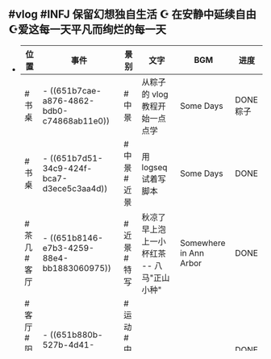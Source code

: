 ## #vlog #INFJ 保留幻想独自生活 ☪︎ 在安静中延续自由 ☪︎爱这每一天平凡而绚烂的每一天
- |位置|事件|景别|文字|BGM|进度|
  |--|--|--|--|--|--|
  |#书桌|- ((651b7cae-a876-4862-bdb0-c74868ab11e0))|#中景|从粽子的 vlog 教程开始一点点学|Some Days|DONE粽子|
  |#书桌|- ((651b7d51-34c9-424f-bca7-d3ece5c3aa4d))|#中景 #近景|用 logseq 试着写脚本|Some Days|DONE|
  |#茶几 #客厅|- ((651b8146-e7b3-4259-88e4-bb1883060975))|#近景 #特写|秋凉了 早上泡上一小杯红茶 -- 八马"正山小种"|Somewhere in Ann Arbor |DONE|
  |#客厅 #阳台 #书桌|- ((651b880b-527b-4d41-a532-bd3ee0560b77))|#运动 #中景 #近景|||DONE|
  |#书桌|- ((651b8106-e1c9-4700-8b39-aa3f9ac401ed))|#近景|||DONE|
  |#阳台 #小沙发| - ((651c2e02-ed2a-4294-9556-81df0c6080de))| #中景 #近景|||DONE|
- 学习粽子的vlog教程
  id:: 651b7cae-a876-4862-bdb0-c74868ab11e0
  logseq.order-list-type:: number
	- 切换窗口
	  logseq.order-list-type:: number
	- 点击视频
	  logseq.order-list-type:: number
	- 观看
	  logseq.order-list-type:: number
- 撰写vlog脚本
  logseq.order-list-type:: number
  id:: 651b7d51-34c9-424f-bca7-d3ece5c3aa4d
	- 过渡视频
	  logseq.order-list-type:: number
	- 切换窗口
	  logseq.order-list-type:: number
	- 拉近镜头
	  logseq.order-list-type:: number
	- 拍摄键盘打字过程
	  logseq.order-list-type:: number
	- 纵览全文
	  logseq.order-list-type:: number
- 沏茶
  logseq.order-list-type:: number
  id:: 651b8146-e7b3-4259-88e4-bb1883060975
	- 走入房间
	  logseq.order-list-type:: number
	- 取茶叶
	  logseq.order-list-type:: number
	- 放茶叶
	  logseq.order-list-type:: number
	- 悬空倒水
	  logseq.order-list-type:: number
	- 延时摄影
	  logseq.order-list-type:: number
	- 转视角特写
	  logseq.order-list-type:: number
- 进入书桌
  logseq.order-list-type:: number
  id:: 651b880b-527b-4d41-a532-bd3ee0560b77
	- 从茶水起身
	  logseq.order-list-type:: number
	- 中景阳台
	  logseq.order-list-type:: number
	- 收起晾衣架
	  logseq.order-list-type:: number
	- 环绕拍摄
	  logseq.order-list-type:: number
	- 拉近到书桌
	  logseq.order-list-type:: number
	- 凑近电脑
	  logseq.order-list-type:: number
- 学习
  logseq.order-list-type:: number
  id:: 651b8106-e1c9-4700-8b39-aa3f9ac401ed
	- 认真做作业,  延时摄影, 帮助自律
	  logseq.order-list-type:: number
	- 做完学习任务再录其他的
	  logseq.order-list-type:: number
- 阅读
  logseq.order-list-type:: number
  id:: 651c2e02-ed2a-4294-9556-81df0c6080de
	- 中景
	  logseq.order-list-type:: number
	- 第一人称
	  logseq.order-list-type:: number
	- 窗外空镜头
	  logseq.order-list-type:: number